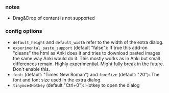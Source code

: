 ### notes

- Drag&Drop of content is not supported

### config options

- `default_height` and `default_width` refer to the width of the extra dialog.
- `experimental_paste_support` (default "false"): If true this add-on "cleans" the html as Anki does it and tries to download pasted images the same way Anki would do it. This mostly works as in Anki but small differences remain. Highly experimential. Might fully break in the future. Don't enable this. 
- `font`: (default: "Times New Roman") and `fontSize` (default: "20"): The font and font size used in the extra dialog.
- `tinymce4Hotkey` (default "Ctrl+0"): Hotkey to open the dialog
